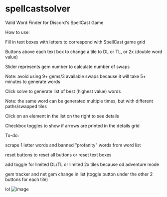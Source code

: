 # spellcastsolver
Valid Word Finder for Discord's SpellCast Game





How to use:

Fill in text boxes with letters to correspond with SpellCast game grid

Buttons above each text box to change a tile to DL or TL, or 2x (double word value)

Slider represents gem number to calculate number of swaps

Note: avoid using 9+ gems/3 available swaps because it will take 5+ minutes to generate words

Click solve to generate list of best (highest value) words

Note: the same word can be generated multiple times, but with different paths/swapped tiles

Click on an element in the list on the right to see details

Checkbox toggles to show if arrows are printed in the details grid







To-do: 

scrape 1 letter words and banned "profanity" words from word list

reset buttons to reset all buttons or reset text boxes

add toggle for limited DL/TL or limited 2x tiles because od adventure mode

gem tracker and net gem change in list
(toggle button under the other 2 buttons for each tile)

lol
![image](https://github.com/ppoiuy/spellcastsolver/assets/21088852/47679a26-452e-47ba-9258-b7f7bdce964a)




